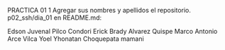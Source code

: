 
PRACTICA 01
1 Agregar sus nombres y apellidos el repositorio. 
	p02_ssh/dia_01
en README.md:

Edson Juvenal Pilco Condori
Erick Brady Alvarez Quispe
Marco Antonio Arce Vilca
Yoel Yhonatan Choquepata mamani
